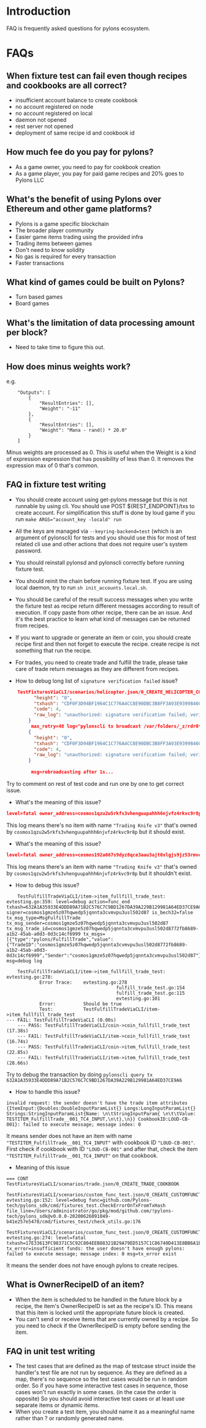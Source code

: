# Introduction

FAQ is frequently asked questions for pylons ecosystem.

# FAQs

## When fixture test can fail even though recipes and cookbooks are all correct?
- insufficient account balance to create cookbook
- no account registered on node
- no account registered on local
- daemon not opened
- rest server not opened
- deployment of same recipe id and cookbook id

## How much fee do you pay for pylons?
- As a game owner, you need to pay for cookbook creation
- As a game player, you pay for paid game recipes and 20% goes to Pylons LLC

## What's the benefit of using Pylons over Ethereum and other game platforms?
- Pylons is a game specific blockchain
- The broader player community
- Easier game items trading using the provided infra
- Trading items between games
- Don't need to know solidity
- No gas is required for every transaction
- Faster transactions

## What kind of games could be built on Pylons?
- Turn based games
- Board games

## What's the limitation of data processing amount per block?

- Need to take time to figure this out.

## How does minus weights work? 
e.g. 
```
    "Outputs": [
        {
            "ResultEntries": [],
            "Weight": "-11"
        },
        {
            "ResultEntries": [],
            "Weight": "Mana - rand() * 20.0"
        }
    ]
```
Minus weights are processed as 0.
This is useful when the Weight is a kind of expression expression that has possibility of less than 0.
It removes the expression max of 0 that's common.

## FAQ in fixture test writing

- You should create account using get-pylons message but this is not runnable by using cli.
You should use POST ${REST_ENDPOINT}/txs to create account.
For simplification this stuff is done by loud game if you run `make ARGS="account_key -locald" run`

- All the keys are managed via `--keyring-backend=test` (which is an argument of pylonscli) for tests and you should use this for most of test related cli use and other actions that does not require user's system password.
- You should reinstall pylonsd and pylonscli correctly before running fixture test.
- You should reinit the chain before running fixture test. If you are using local daemon, try to run `sh init_accounts.local.sh`.
- You should be careful of the result success messages when you write the fixture test as recipe return different messages according to result of execution. If copy paste from other recipe, there can be an issue. And it's the best practice to learn what kind of messages can be returned from recipes.
- If you want to upgrade or generate an item or coin, you should create recipe first and then not forget to execute the recipe. create recipe is not something that run the recipe.
- For trades, you need to create trade and fulfill the trade, please take care of trade return messages as they are different from recipes.
- How to debug long list of `signature verification failed` issue?
```json
    TestFixturesViaCLI/scenarios/helicopter.json/0_CREATE_HELICOPTER_COOKBOOK: evtesting.go:311: level=info output={
          "height": "0",
          "txhash": "CDF0F3D94BF1964C1C776A4CC8E90DBC3B8FF3A93E9399846021B463BF2F3F96",
          "code": 4,
          "raw_log": "unauthorized: signature verification failed; verify correct account sequence and chain-id"
        }
         max_retry=48 log="pylonscli tx broadcast /var/folders/_z/rdr0tp0n00x0pt6qm9n9ktgr0000gn/T/pylons375604730/signed_tx_3.json --node tcp://localhost:26657" ==>
        {
          "height": "0",
          "txhash": "CDF0F3D94BF1964C1C776A4CC8E90DBC3B8FF3A93E9399846021B463BF2F3F96",
          "code": 4,
          "raw_log": "unauthorized: signature verification failed; verify correct account sequence and chain-id"
        }
        
         msg=rebroadcasting after 1s...
```
Try to comment on rest of test code and run one by one to get correct issue.

- What's the meaning of this issue?    
```json
level=fatal owner_address=cosmos1qzu2w5rkfs3vhenguupahhh6njvfz4rkvc9r8p item_spec={"stringKeys":null,"stringValues":{"Name":"Trading Knife v3"},"dblKeys":null,"dblValues":null,"longKeys":null,"longValues":null} msg=no item exist which fit item spec
```
This log means there's no item with name `"Trading Knife v3"` that's owned by `cosmos1qzu2w5rkfs3vhenguupahhh6njvfz4rkvc9r8p` but it should exist.

- What's the meaning of this issue?  
```json
level=fatal owner_address=cosmos192a667s9dyz8qce3aau3ajt0xlgjs9jz53rmve item_spec={"stringKeys":null,"stringValues":{"Name":"Trading Knife v3"},"dblKeys":null,"dblValues":null,"longKeys":null,"longValues":null} msg=item exist but shouldn't exist
```
This log means there's an item with name `"Trading Knife v3"` that's owned by `cosmos1qzu2w5rkfs3vhenguupahhh6njvfz4rkvc9r8p` but it shouldn't exist.

- How to debug this issue?
```log
    TestFulfillTradeViaCLI/item->item_fullfill_trade_test: evtesting.go:359: level=debug action=func_end txhash=632A1A35933E4DDD89A71B2C576C7C9BD1267DA39A229B129981A64ED37CE9A6 signer=cosmos1gmze5z07hqwedp5jqnnta3cvmvpu3usl502d87 is_bech32=false tx_msg_type=MsgFulfillTrade tx_msg_sender=cosmos1gmze5z07hqwedp5jqnnta3cvmvpu3usl502d87 tx_msg_trade_id=cosmos1gmze5z07hqwedp5jqnnta3cvmvpu3usl502d8772fb8689-a1b2-45ab-a0d3-0d3c14cf6999 tx_msgs=[{"type":"pylons/FulfillTrade","value":{"TradeID":"cosmos1gmze5z07hqwedp5jqnnta3cvmvpu3usl502d8772fb8689-a1b2-45ab-a0d3-0d3c14cf6999","Sender":"cosmos1gmze5z07hqwedp5jqnnta3cvmvpu3usl502d87"}}] msg=debug log
         
    TestFulfillTradeViaCLI/item->item_fullfill_trade_test: evtesting.go:278: 
            Error Trace:    evtesting.go:278
                                        fulfill_trade_test.go:154
                                        fulfill_trade_test.go:115
                                        evtesting.go:101
            Error:          Should be true
            Test:           TestFulfillTradeViaCLI/item->item_fullfill_trade_test
--- FAIL: TestFulfillTradeViaCLI (0.00s)
    --- PASS: TestFulfillTradeViaCLI/coin->coin_fullfill_trade_test (17.38s)
    --- FAIL: TestFulfillTradeViaCLI/item->coin_fullfill_trade_test (16.74s)
    --- PASS: TestFulfillTradeViaCLI/coin->item_fullfill_trade_test (22.85s)
    --- FAIL: TestFulfillTradeViaCLI/item->item_fullfill_trade_test (28.66s)
```
Try to debug the transaction by doing `pylonscli query tx 632A1A35933E4DDD89A71B2C576C7C9BD1267DA39A229B129981A64ED37CE9A6`

- How to handle this issue?
```log
invalid request: the sender doesn't have the trade item attributes {ItemInput:{Doubles:DoubleInputParamList{} Longs:LongInputParamList{} Strings:StringInputParamList{Name: \n\tStringInputParam{ \n\t\tValue: TESTITEM_FulfillTrade__001_TC4_INPUT,\n\t},\n}} CookbookID:LOUD-CB-001}: failed to execute message; message index: 0
```
It means sender does not have an item with name `"TESTITEM_FulfillTrade__001_TC4_INPUT"` with cookbook ID `"LOUD-CB-001"`.
First check if cookbook with ID `"LOUD-CB-001"` and after that, check the item `"TESTITEM_FulfillTrade__001_TC4_INPUT"` on that cookbook.

- Meaning of this issue
```log
=== CONT  TestFixturesViaCLI/scenarios/trade.json/0_CREATE_TRADE_COOKBOOK
    TestFixturesViaCLI/scenarios/custom_func_test.json/0_CREATE_CUSTOMFUNCTEST_COOKBOOK: evtesting.go:152: level=debug func=github.com/Pylons-tech/pylons_sdk/cmd/fixtures_test.CheckErrorOnTxFromTxHash file_line=/Users/administrator/go/pkg/mod/github.com/!pylons-tech/pylons_sdk@v0.0.0-20200626091049-b41e257e5478/cmd/fixtures_test/check_utils.go:176 
    TestFixturesViaCLI/scenarios/custom_func_test.json/0_CREATE_CUSTOMFUNCTEST_COOKBOOK: evtesting.go:274: level=fatal txhash=17E33613FC98371C5C92C804EEB88321B29A79ED5157C1C86740D413E8BB6A1E tx_error=insufficient funds: the user doesn't have enough pylons: failed to execute message; message index: 0 msg=tx_error exist
```
It means the sender does not have enough pylons to create recipes.

## What is OwnerRecipeID of an item? 

- When the item is scheduled to be handled in the future block by a recipe, the item's OwnerRecipeID is set as the recipe's ID. This means that this item is locked until the appropriate future block is created.
- You can't send or receive items that are currently owned by a recipe. So you need to check if the OwnerRecipeID is empty before sending the item.

## FAQ in unit test writing

- The test cases that are defined as the map of testcase struct inside the handler's test file are not run by sequence. 
As they are defined as a map, there's no sequence so the test cases would be run in random order. 
So if you have some interactive test cases in sequence, those cases won't run exactly in some cases. (in the case the order is opposite) So you should avoid interactive test cases or at least use separate items or dynamic items.
- When you create a test item, you should name it as a meaningful name rather than ? or randomly generated name.
